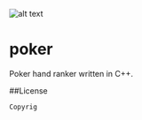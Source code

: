 ![alt text](http://donnemartin.com/wp-content/uploads/2014/10/poker_cover.jpg)

poker
============

Poker hand ranker written in C++.

##License

    Copyrig